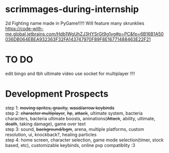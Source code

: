 # scrimmages-during-internship
2d Fighting name made in PyGame!!!!!
Will feature many skrunklies
https://code-with-me.global.jetbrains.com/Hdb1WgUhZJ3HYSrGt9g1vg#p=PC&fp=6B16B1A50036DB064EBEA932363F32FA143747970F89F8E16771488463E22F21
# TO DO
edit bingo and tbh ultimate video 
use socket for multiplayer !!!!  




# Development Prospects
step 1: ~~moving sprites, gravity,~~ ~~wasd/arrow keybinds~~  
step 2: ~~character multiplayer~~, ~~hp~~, ~~attack~~, ultimate system, bacteria characters, bacteria ultimate boosts, animations(~~Attack~~, ability, ultimate, ~~death~~, taking damage), game over text  
step 3: sound, ~~background/bgm~~, arena, multiple platforms, custom resolution, ui, knockback?, healing particles  
step 4: home screen, character selection, game mode selection(timer, stock based, etc), customizable keybinds, online pvp compatiblity :3
